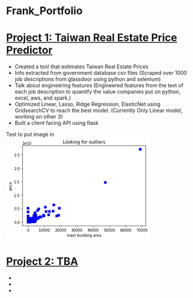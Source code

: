 # Frank_Portfolio

# [Project 1: Taiwan Real Estate Price Predictor](https://github.com/fhyc115/tw_real_estate_project)
* Created a tool that estimates Taiwan Real Estate Prices
* Info extracted from government database csv files (Scraped over 1000 job descriptions from glassdoor using python and selenium)
* Talk about engineering features (Engineered features from the text of each job description to quantify the value companies put on python, excel, aws, and spark.)
* Optimized Linear, Lasso, Ridge Regression, ElasticNet using GridsearchCV to reach the best model. (Currently Only Linear model, working on other 3)
* Built a client facing API using flask 

Test to put image in
![](/images/Look%20for%20outliers.jpg)

# [Project 2: TBA]()
*
*
*

